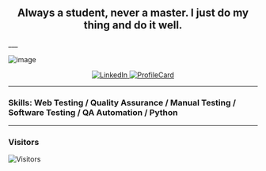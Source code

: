 
<H2 align="center">Always a student, never a master. I just do my thing and do it well.</H2>
___

![image](https://user-images.githubusercontent.com/100477935/201358365-66373e6b-63db-4b65-9ed5-e503124471f3.png)

<div id="badges" align="center">
  <a href="https://www.linkedin.com/in/amokcatharis/">
    <img src="https://img.shields.io/badge/LinkedIn-blue?style=flat-square&logo=linkedin&logoColor=white" alt="LinkedIn"/>
  </a>
  <a href="https://t.me/amok_catharsis">
    <img src="https://img.shields.io/badge/Telegram-informational?style=flat-square&logo=telegram&logoColor=white" alt="ProfileCard"/>
 </a>
</div>

___

### Skills: Web Testing / Quality Assurance / Manual Testing / Software Testing / QA Automation / Python
___

### Visitors

![Visitors](https://api.visitorbadge.io/api/visitors?path=https%3A%2F%2Fgithub.com%2Famokcatharsis&label=Visitors&countColor=%23263759)
<!--
**amokcatharsis/amokcatharsis** is a ✨ _special_ ✨ repository because its `README.md` (this file) appears on your GitHub profile.

Here are some ideas to get you started:

- 🔭 I’m currently working on ...
- 🌱 I’m currently learning ...
- 👯 I’m looking to collaborate on ...
- 🤔 I’m looking for help with ...
- 💬 Ask me about ...
- 📫 How to reach me: ...
- 😄 Pronouns: ...
- ⚡ Fun fact: ...
-->
